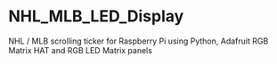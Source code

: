 # NHL_MLB_LED_Display
NHL / MLB scrolling ticker for Raspberry Pi using Python, Adafruit RGB Matrix HAT and RGB LED Matrix panels
